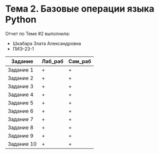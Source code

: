 # Тема 2. Базовые операции языка Python
Отчет по Теме #2 выполнила:
- Шкабара Злата Александровна
- ПИЭ-23-1

| Задание | Лаб_раб | Сам_раб |
| ------ |---------|---------|
| Задание 1 | +       | +       |
| Задание 2 | +       | +       |
| Задание 3 | +       | +       |
| Задание 4 | +       | +       |
| Задание 5 | +       | +       |
| Задание 6 | +       | +       |
| Задание 7 | +       | +       |
| Задание 8 | +       | +       |
| Задание 9 | +       | +       |
| Задание 10 | +       | +       |
